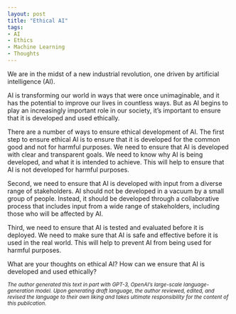 ```yaml
---
layout: post
title: "Ethical AI"
tags:
- AI
- Ethics
- Machine Learning
- Thoughts
---
```


We are in the midst of a new industrial revolution, one driven by artificial intelligence (AI). 

AI is transforming our world in ways that were once unimaginable, and it has the potential to improve our lives in countless ways. But as AI begins to play an increasingly important role in our society, it’s important to ensure that it is developed and used ethically.

There are a number of ways to ensure ethical development of AI. The first step to ensure ethical AI is to ensure that it is developed for the common good and not for harmful purposes. We need to ensure that AI is developed with clear and transparent goals. We need to know why AI is being developed, and what it is intended to achieve. This will help to ensure that AI is not developed for harmful purposes. 

Second, we need to ensure that AI is developed with input from a diverse range of stakeholders. AI should not be developed in a vacuum by a small group of people. Instead, it should be developed through a collaborative process that includes input from a wide range of stakeholders, including those who will be affected by AI. 

Third, we need to ensure that AI is tested and evaluated before it is deployed. We need to make sure that AI is safe and effective before it is used in the real world. This will help to prevent AI from being used for harmful purposes.

What are your thoughts on ethical AI? How can we ensure that AI is developed and used ethically? 


<small><i>The author generated this text in part with GPT-3, OpenAI’s large-scale language-generation model. Upon generating draft language, the author reviewed, edited, and revised the language to their own liking and takes ultimate responsibility for the content of this publication.</i></small>
